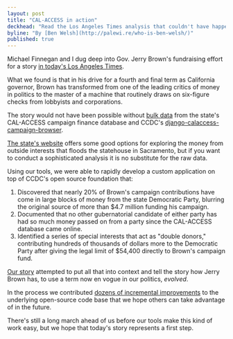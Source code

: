 ```yaml
---
layout: post
title: "CAL-ACCESS in action"
deckhead: "Read the Los Angeles Times analysis that couldn't have happened with our open-source tools"
byline: "By [Ben Welsh](http://palewi.re/who-is-ben-welsh/)"
published: true
---
```


Michael Finnegan and I dug deep into Gov. Jerry Brown's fundraising effort for a story [in today's Los Angeles Times](http://www.latimes.com/local/politics/la-me-pol-brown-money-20141031-story.html#page=1).

What we found is that in his drive for a fourth and final term as California governor, Brown has transformed from one of the leading critics of money in politics to the master of a machine that routinely draws on six-figure checks from lobbyists and corporations.

The story would not have been possible without [bulk data](http://www.sos.ca.gov/prd/cal-access/) from the state's CAL-ACCESS campaign finance database and CCDC's [django-calaccess-campaign-browser](http://django-calaccess-campaign-browser.californiacivicdata.org/en/latest/).

[The state's website](http://cal-access.ss.ca.gov/) offers some good options for exploring the money from outside interests that floods the statehouse in Sacramento, but if you want to conduct a sophisticated analysis it is no substitute for the raw data.

Using our tools, we were able to rapidly develop a custom application on top of CCDC's open source foundation that:

1. Discovered that nearly 20% of Brown's campaign contributions have come in large blocks of money from the state Democratic Party, blurring the original source of more than $4.7 million funding his campaign.
2. Documented that no other gubernatorial candidate of either party has had so much money passed on from a party since the CAL-ACCESS database came online.
3. Identified a series of special interests that act as "double donors," contributing hundreds of thousands of dollars more to the Democratic Party after giving the legal limit of $54,400 directly to Brown's campaign fund.

[Our story]((http://www.latimes.com/local/politics/la-me-pol-brown-money-20141031-story.html#page=1)) attempted to put all that into context and tell the story how Jerry Brown has, to use a term now en vogue in our politics, _evolved_.

In the process we contributed [dozens of incremental improvements](https://github.com/california-civic-data-coalition/django-calaccess-campaign-browser/pulse/monthly) to the underlying open-source code base that we hope others can take advantage of in the future. 

There's still a long march ahead of us before our tools make this kind of work easy, but we hope that today's story represents a first step.
